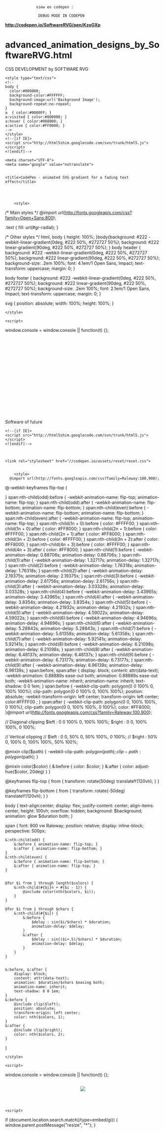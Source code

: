                   
                  
                  
                  view en codepen :   
                  
                   DEBUG MODE IN CODEPEN 
**<a href="http://codepen.io/SoftwareRVG/pen/KzoGXp ">http://codepen.io/SoftwareRVG/pen/KzoGXp</a>**


# advanced_animation_designs_by_SoftwareRVG.html
CSS DEVELOPMENT by SOFTWARE RVG
<!DOCTYPE html>
<html lang="en">
  <head>
    <meta charset="utf-8">
    <meta name="generator" content="SOFTWARE HTML Editor (www.software-rvg.com)">
    <meta name="dcterms.created" content="ju., 14 abr. 2016 16:24:25 GMT">
    <meta name="description" content="css3 animation design by Software RVG,COLORS LETTERS OPEN AND CLOSE">
    <meta name="keywords" content="css3,html5,Software RVG designs,programming,designing,developing">
    <title>CSS3 ANIMATION COLORS LETTERS OPEN AND CLOSE</title>
    
    <style type="text/css">
    <!--
    body {
      color:#000000;
      background-color:#FFFFFF;
      background-image:url('Background Image');
      background-repeat:no-repeat;
    }
    a  { color:#0000FF; }
    a:visited { color:#800080; }
    a:hover { color:#008000; }
    a:active { color:#FF0000; }
    -->
    </style>
    <!--[if IE]>
    <script src="http://html5shim.googlecode.com/svn/trunk/html5.js"></script>
    <![endif]-->

  <body itemscope itemtype="http://schema.org/ImageObject">


    <meta charset="UTF-8">
    <meta name="google" value="notranslate">


    <title>CodePen - animated SVG gradient for a fading text effect</title>
    
    
    
    
        <style>
      

/* Main styles */
@import url(http://fonts.googleapis.com/css?family=Open+Sans:800);

.text {
  fill: url(#gr-radial);
}

/* Other styles */
html, body {
  height: 100%;
}body{background: #222 -webkit-linear-gradient(0deg, #222 50%, #272727 50%);
  background: #222 linear-gradient(90deg, #222 50%, #272727 50%); }
body header {
  background: #222 -webkit-linear-gradient(0deg, #222 50%, #272727 50%);
  background: #222 linear-gradient(90deg, #222 50%, #272727 50%);
  background-size: .2em 100%;
  font: 4.1em/1 Open Sans, Impact;
  text-transform: uppercase;
  margin: 0;
}

body footer {
  background: #222 -webkit-linear-gradient(0deg, #222 50%, #272727 50%);
  background: #222 linear-gradient(90deg, #222 50%, #272727 50%);
  background-size: .2em 100%;
  font: 2.1em/1 Open Sans, Impact;
  text-transform: uppercase;
  margin: 0;
}

svg {
  position: absolute;
  width: 100%;
  height: 100%;
}


    </style>

    <script>
  window.console = window.console || function(t) {};
</script>

    
    
  </head>
  
 <body itemscope itemtype="http://schema.org/ImageObject">
  <body>

  <footer>  

<svg viewBox="0 0 600 300">
 <!-- Gradient -->
  <radialGradient id="gr-radial"
                  cx="50%" cy="50%" r="70%"
                  >
    <!-- Animation for radius of gradient -->
    <animate attributeName="r" 
             values="0%;150%;100%;0%"
             dur="5s" repeatCount="indefinite" />
    <!-- Animation for colors of stop-color -->
    <stop stop-color="#FFFf00" offset="0">
      <animate attributeName="stop-color" 
               values="#0000FF;#ffff00;#00FF00;#FF0000;#00FF00;#0000FF;#FFFF00;#00FF00;#FF0000;#0000FF;#FFFF00;#FF0000"
               dur="20s" repeatCount="indefinite" />
    </stop>
    <stop stop-color="rgba(55,55,55,0)" offset="100%"/>
  </radialGradient>
  
 
  <!-- Text -->
  <text text-anchor="middle"
        x="50%"
        y="25%"
        dy=".35em"
        class="text"
        >
    Software of future
 </text>
  
 </footer>
 
 
</svg>
    
    
    
    
 <style type="text/css">.header {
  width:500px;
  margin-bottom:0px;
  margin-left:auto;
  margin-right:auto;
  font-family: "Arial", sans-serif;
  color:#40FF00;
  text-align:center;
  font-size:50px;
}

.header h3 {
color:red;
  opacity:0.9;
}

.header h4 {
color:white;;
  opacity:0.9;
}

.header small {
color:red;
  opacity:0.9;
  font-size:20px;
}

.container {
  width:auto
  padding:30px;
  height:autopx;
  box-shadow: 0px 1px 2px 0px rgba(50, 50, 50, 0.5);
  margin-left:auto;
  margin-right:auto;
}

.footer {color:FF0080;
  opacity:0,9;
  width:900px;
  height:100px;
  margin-top:10px;
  margin-left:auto;
  margin-right:auto;
  text_align:center;
}

.footer > h2 {
   font-family: 'Arial', sans-serif;
  color:;
  text-align:center;
   margin-left:auto;
  margin-right:auto;
  font-size:20px;
  opacity:0.9;
  
  margin-left:auto;
  margin-right:auto;
}

.img > a {
  margin-top:-10px;
    margin-left:auto;
  margin-right:auto;
}

.footer .img {color:FF0080;
  width:300px;
  margin-left:auto;
  margin-right:auto;
  text-align:center;
}

.img > a > img {color:FF0080;
  width:300px;
  display:inline;
  opacity:09;
}


.img > h4 {
   font-family: 'Montserrat', sans-serif;
  color:white;
  text-align:center;
  font-size:30px;
  opacity:0.9;
  margin-left:auto;
  display:inline;
  margin-right:auto;
   margin-top:-100px;
    a  { color:#0000FF; }
    a:visited { color:#800080; }
    a:hover { color:#008000; }
    a:active { color:#FF0000; }
    -->
    </style>
    <!--[if IE]>
    <script src="http://html5shim.googlecode.com/svn/trunk/html5.js"></script>
    <![endif]-->
   
    
    
    <link rel="stylesheet" href="//codepen.io/assets/reset/reset.css">

    
        <style>
      @import url(http://fonts.googleapis.com/css?family=Raleway:100,900);
@-webkit-keyframes flip-top {
  
}
span:nth-child(odd):before {
  -webkit-animation-name: flip-top;
          animation-name: flip-top;
}
span:nth-child(odd):after {
  -webkit-animation-name: flip-bottom;
          animation-name: flip-bottom;
}
span:nth-child(even):before {
  -webkit-animation-name: flip-bottom;
          animation-name: flip-bottom;
}
span:nth-child(even):after {
  -webkit-animation-name: flip-top;
          animation-name: flip-top;
}
span:nth-child(1n + 0):before {
  color: #FFFF00;
}
span:nth-child(1n + 0):after {
  color: #FF8000;
}
span:nth-child(2n + 1):before {
  color: #FFFF00;
}
span:nth-child(2n + 1):after {
  color: #FF8000;
}
span:nth-child(3n + 2):before {
  color: #FFFF00;
}
span:nth-child(3n + 2):after {
  color: #FF8000;
}
span:nth-child(4n + 3):before {
  color: #FFFF00;
}
span:nth-child(4n + 3):after {
  color: #FF8000;
}
span:nth-child(1):before {
  -webkit-animation-delay: 0.88706s;
          animation-delay: 0.88706s;
}
span:nth-child(1):after {
  -webkit-animation-delay: 1.32717s;
          animation-delay: 1.32717s;
}
span:nth-child(2):before {
  -webkit-animation-delay: 1.76318s;
          animation-delay: 1.76318s;
}
span:nth-child(2):after {
  -webkit-animation-delay: 2.19375s;
          animation-delay: 2.19375s;
}
span:nth-child(3):before {
  -webkit-animation-delay: 2.61756s;
          animation-delay: 2.61756s;
}
span:nth-child(3):after {
  -webkit-animation-delay: 3.03328s;
          animation-delay: 3.03328s;
}
span:nth-child(4):before {
  -webkit-animation-delay: 3.43965s;
          animation-delay: 3.43965s;
}
span:nth-child(4):after {
  -webkit-animation-delay: 3.8354s;
          animation-delay: 3.8354s;
}
span:nth-child(5):before {
  -webkit-animation-delay: 4.21932s;
          animation-delay: 4.21932s;
}
span:nth-child(5):after {
  -webkit-animation-delay: 4.59022s;
          animation-delay: 4.59022s;
}
span:nth-child(6):before {
  -webkit-animation-delay: 4.94696s;
          animation-delay: 4.94696s;
}
span:nth-child(6):after {
  -webkit-animation-delay: 5.28843s;
          animation-delay: 5.28843s;
}
span:nth-child(7):before {
  -webkit-animation-delay: 5.61358s;
          animation-delay: 5.61358s;
}
span:nth-child(7):after {
  -webkit-animation-delay: 5.92141s;
          animation-delay: 5.92141s;
}
span:nth-child(8):before {
  -webkit-animation-delay: 6.21098s;
          animation-delay: 6.21098s;
}
span:nth-child(8):after {
  -webkit-animation-delay: 6.48137s;
          animation-delay: 6.48137s;
}
span:nth-child(9):before {
  -webkit-animation-delay: 6.73177s;
          animation-delay: 6.73177s;
}
span:nth-child(9):after {
  -webkit-animation-delay: 6.96139s;
          animation-delay: 6.96139s;
}
span:before, span:after {
  display: block;
  content: attr(data-text);
  -webkit-animation: 0.88889s ease-out both;
          animation: 0.88889s ease-out both;
  -webkit-animation-name: inherit;
          animation-name: inherit;
  text-shadow: 0 0 1em;
}
span:before {
  -webkit-clip-path: polygon(0 0 100% 0, 100% 100%);
  clip-path: polygon(0 0 100% 0, 100% 100%);
  position: absolute;
  -webkit-transform-origin: left center;
          transform-origin: left center;
  color:#FFFF00 ;
}
span:after {
  -webkit-clip-path: polygon(0 0, 100% 100%, 0 100%);
  clip-path: polygon(0 0, 100% 100%, 0 100%);
  color: #FF8000;
}@import url(http://fonts.googleapis.com/css?family=Raleway:100,900);

// Diagonal clipping 
$left : 0 0 100% 0, 100% 100%;
$right : 0 0, 100% 100%, 0 100%;

// Vertical clipping
// $left : 0 0, 50% 0, 50% 100%, 0 100%;
// $right : 50% 0, 100% 0, 100% 100%, 50% 100%;

@mixin clip($path) {
	-webkit-clip-path: polygon($path);
	clip-path: polygon($path);
}

@mixin color($color) {
	&:before { color: $color; }
	&:after { color: adjust-hue($color, 20deg) }
}


@keyframes flip-top {
	from {
		transform:
			rotate(50deg)
			translateY(120vh);
	}
}

@keyframes flip-bottom {
	from {
		transform:
			rotate(-50deg)
			translateY(120vh);
	}
}


body { text-align:center;
	display: flex;
	justify-content: center;
	align-items: center;
	height: 100vh;
	overflow: hidden;
	background: $background;
	animation: glow $duration both;
}


span {
	font: 900 vw Raleway;
	position: relative;
	display: inline-block;
	perspective: 500px;
	
	&:nth-child(odd) {
		&:before { animation-name: flip-top; }
		&:after { animation-name: flip-bottom; }
	}
	&:nth-child(even) {
		&:before { animation-name: flip-bottom; }
		&:after { animation-name: flip-top; }
	}
	
	
	@for $i from 1 through length($colors) {
		&:nth-child(#{$i}n + #{$i - 1}) {
			@include color(nth($colors, $i));
		}
	}
		
	@for $i from 1 through $chars {
		&:nth-child(#{$i}) {
			&:before {
				$delay : sin($i/$chars) * $duration;
				animation-delay: $delay;
			}
			&:after {
				$delay : sin(($i+.5)/$chars) * $duration;
				animation-delay: $delay;
			}
		}
	}
	
	
	&:before, &:after {
		display: block;
		content: attr(data-text);
		animation: $duration/$chars $easing both;
		animation-name: inherit;
		text-shadow: 0 0 1em;
	}
	&:before {
		@include clip($left);
		position: absolute;
		transform-origin: left center;
		color: nth($colors, 1);
	}
	&:after {
		@include clip($right);
		color: nth($colors, 2);
	}
}

    </style>

    <script>
  window.console = window.console || function(t) {};
</script>
<style type="text/css">.

}</style>
    
    
  </head>

  <body>
  <header>
    <h2 class="post__author">
<span data-text="S"></span>
<span data-text="O"></span>
<span data-text="F"></span>
<span data-text="T"></span>
<span data-text="W"></span>
<span data-text="A"></span>
<span data-text="R"></span>
<span data-text="E"></span>
<span data-text="-"></span>

<span data-text=""></span>
<span data-text="R"></span> <span data-text="V"></span>  <span data-text="G"></span> 
<img style="cursor: pointer;" src="https://lh3.googleusercontent.com/-FExZSdhwUwA/AAAAAAAAAAI/AAAAAAAACDM/c6YhoosT-xg/s120-c/photo.jpg" class="fa-kz iGb"> </div>
 
 </header>
 
    
    <script>
  if (document.location.search.match(/type=embed/gi)) {
    window.parent.postMessage("resize", "*");
  }
</script>

  </body>
</html>
